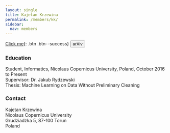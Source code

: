 ```yaml
---
layout: single
title: Kajetan Krzewina
permalink: /members/kk/
sidebar:
  nav: members
---
```


[Click me](http://www.google.com){: .btn .btn--success}
<button name="button" class="btn btn-default" onclick="http://google.com">arXiv</button>

### Education

Student, Informatics, Nicolaus Copernicus University, Poland, October 2016 to Present  
Supervisor: Dr. Jakub Rydzewski  
Thesis: Machine Learning on Data Without Preliminary Cleaning  

### Contact

Kajetan Krzewina  
Nicolaus Copernicus University  
Grudziadzka 5, 87-100 Torun  
Poland  
